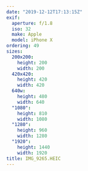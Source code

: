```yaml
---
date: "2019-12-12T17:13:15Z"
exif:
  aperture: f/1.8
  iso: 32
  make: Apple
  model: iPhone X
ordering: 49
sizes:
  200x200:
    height: 200
    width: 200
  420x420:
    height: 420
    width: 420
  640w:
    height: 480
    width: 640
  "1080":
    height: 810
    width: 1080
  "1280":
    height: 960
    width: 1280
  "1920":
    height: 1440
    width: 1920
title: IMG_9265.HEIC
---
```

